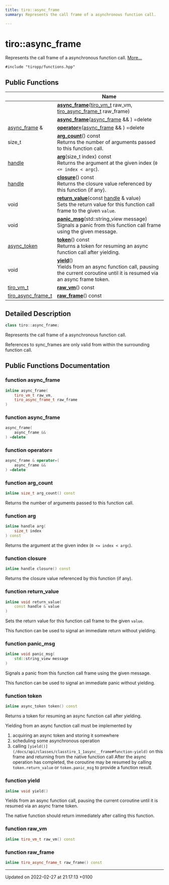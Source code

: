 ```yaml
---
title: tiro::async_frame
summary: Represents the call frame of a asynchronous function call. 

---
```


# tiro::async_frame



Represents the call frame of a asynchronous function call.  [More...](#detailed-description)


`#include "tiropp/functions.hpp"`

## Public Functions

|                | Name           |
| -------------- | -------------- |
| | **[async_frame](/docs/api/classes/classtiro_1_1async__frame#function-async-frame)**([tiro&#95;vm&#95;t](/docs/api/files/def&#95;8h#typedef-tiro-vm-t) raw_vm, [tiro&#95;async&#95;frame&#95;t](/docs/api/files/def&#95;8h#typedef-tiro-async-frame-t) raw_frame) |
| | **[async_frame](/docs/api/classes/classtiro_1_1async__frame#function-async-frame)**([async&#95;frame](/docs/api/classes/classtiro&#95;1&#95;1async&#95;&#95;frame) && ) =delete |
| [async_frame](/docs/api/classes/classtiro_1_1async__frame) & | **[operator=](/docs/api/classes/classtiro_1_1async__frame#function-operator=)**([async&#95;frame](/docs/api/classes/classtiro&#95;1&#95;1async&#95;&#95;frame) && ) =delete |
| size_t | **[arg_count](/docs/api/classes/classtiro_1_1async__frame#function-arg-count)**() const<br>Returns the number of arguments passed to this function call.  |
| [handle](/docs/api/classes/classtiro_1_1handle) | **[arg](/docs/api/classes/classtiro_1_1async__frame#function-arg)**(size&#95;t index) const<br>Returns the argument at the given index (`0 <= index < argc`).  |
| [handle](/docs/api/classes/classtiro_1_1handle) | **[closure](/docs/api/classes/classtiro_1_1async__frame#function-closure)**() const<br>Returns the closure value referenced by this function (if any).  |
| void | **[return_value](/docs/api/classes/classtiro_1_1async__frame#function-return-value)**(const [handle](/docs/api/classes/classtiro&#95;1&#95;1handle) & value)<br>Sets the return value for this function call frame to the given `value`.  |
| void | **[panic_msg](/docs/api/classes/classtiro_1_1async__frame#function-panic-msg)**(std::string&#95;view message)<br>Signals a panic from this function call frame using the given message.  |
| [async_token](/docs/api/classes/classtiro_1_1async__token) | **[token](/docs/api/classes/classtiro_1_1async__frame#function-token)**() const<br>Returns a token for resuming an async function call after yielding.  |
| void | **[yield](/docs/api/classes/classtiro_1_1async__frame#function-yield)**()<br>Yields from an async function call, pausing the current coroutine until it is resumed via an async frame token.  |
| [tiro_vm_t](/docs/api/files/def_8h#typedef-tiro-vm-t) | **[raw_vm](/docs/api/classes/classtiro_1_1async__frame#function-raw-vm)**() const |
| [tiro_async_frame_t](/docs/api/files/def_8h#typedef-tiro-async-frame-t) | **[raw_frame](/docs/api/classes/classtiro_1_1async__frame#function-raw-frame)**() const |

## Detailed Description

```cpp
class tiro::async_frame;
```

Represents the call frame of a asynchronous function call. 

References to sync_frames are only valid from within the surrounding function call. 

## Public Functions Documentation

### function async_frame

```cpp
inline async_frame(
    tiro_vm_t raw_vm,
    tiro_async_frame_t raw_frame
)
```


### function async_frame

```cpp
async_frame(
    async_frame && 
) =delete
```


### function operator=

```cpp
async_frame & operator=(
    async_frame && 
) =delete
```


### function arg_count

```cpp
inline size_t arg_count() const
```

Returns the number of arguments passed to this function call. 

### function arg

```cpp
inline handle arg(
    size_t index
) const
```

Returns the argument at the given index (`0 <= index < argc`). 

### function closure

```cpp
inline handle closure() const
```

Returns the closure value referenced by this function (if any). 

### function return_value

```cpp
inline void return_value(
    const handle & value
)
```

Sets the return value for this function call frame to the given `value`. 

This function can be used to signal an immediate return without yielding. 


### function panic_msg

```cpp
inline void panic_msg(
    std::string_view message
)
```

Signals a panic from this function call frame using the given message. 

This function can be used to signal an immediate panic without yielding. 


### function token

```cpp
inline async_token token() const
```

Returns a token for resuming an async function call after yielding. 

Yielding from an async function call must be implemented by



1. acquiring an async token and storing it somewhere
2. scheduling some asynchronous operation
3. calling `[yield()](/docs/api/classes/classtiro_1_1async__frame#function-yield)` on this frame and returning from the native function call
After the async operation has completed, the coroutine may be resumed by calling `token.return_value` or `token.panic_msg` to provide a function result. 


### function yield

```cpp
inline void yield()
```

Yields from an async function call, pausing the current coroutine until it is resumed via an async frame token. 

The native function should return immediately after calling this function. 


### function raw_vm

```cpp
inline tiro_vm_t raw_vm() const
```


### function raw_frame

```cpp
inline tiro_async_frame_t raw_frame() const
```


-------------------------------

Updated on 2022-02-27 at 21:17:13 +0100
